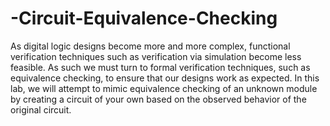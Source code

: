 # -Circuit-Equivalence-Checking
As digital logic designs become more and more complex, functional verification techniques such 
as verification via simulation become less feasible. As such we must turn to formal verification 
techniques, such as equivalence checking, to ensure that our designs work as expected. In this 
lab, we will attempt to mimic equivalence checking of an unknown module by creating a circuit 
of your own based on the observed behavior of the original circuit. 

